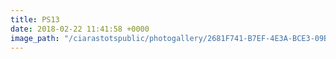 ```yaml
---
title: PS13
date: 2018-02-22 11:41:58 +0000
image_path: "/ciarastotspublic/photogallery/2681F741-B7EF-4E3A-BCE3-09B9C9D00196.jpeg"
---
```

